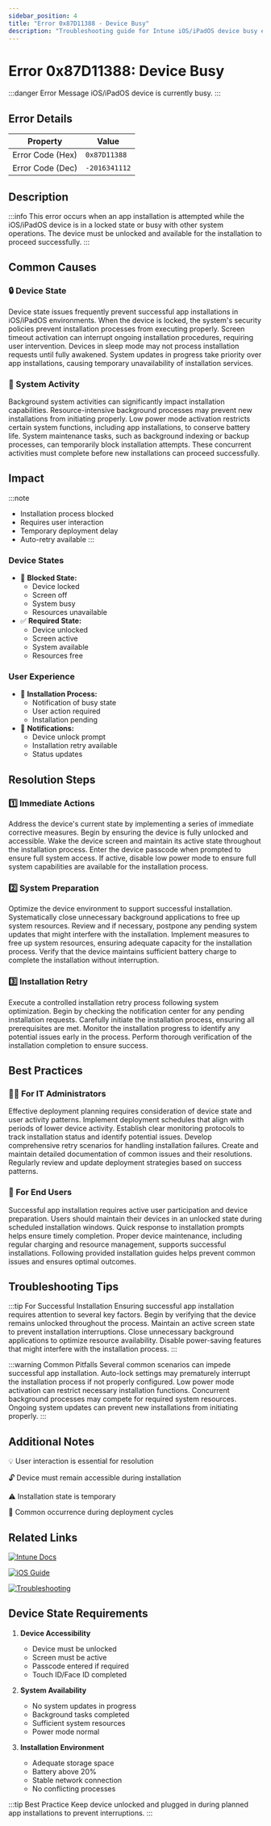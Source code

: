 ```yaml
---
sidebar_position: 4
title: "Error 0x87D11388 - Device Busy"
description: "Troubleshooting guide for Intune iOS/iPadOS device busy error 0x87D11388"
---
```


# Error 0x87D11388: Device Busy

:::danger Error Message
iOS/iPadOS device is currently busy.
:::

## Error Details

<div class="error-details">

| Property | Value |
|----------|-------|
| Error Code (Hex) | `0x87D11388` |
| Error Code (Dec) | `-2016341112` |

</div>

## Description

:::info
This error occurs when an app installation is attempted while the iOS/iPadOS device is in a locked state or busy with other system operations. The device must be unlocked and available for the installation to proceed successfully.
:::

## Common Causes

<div class="card-container">
<div class="cause-card">

### 🔒 Device State
Device state issues frequently prevent successful app installations in iOS/iPadOS environments. When the device is locked, the system's security policies prevent installation processes from executing properly. Screen timeout activation can interrupt ongoing installation procedures, requiring user intervention. Devices in sleep mode may not process installation requests until fully awakened. System updates in progress take priority over app installations, causing temporary unavailability of installation services.

</div>
<div class="cause-card">

### 📱 System Activity
Background system activities can significantly impact installation capabilities. Resource-intensive background processes may prevent new installations from initiating properly. Low power mode activation restricts certain system functions, including app installations, to conserve battery life. System maintenance tasks, such as background indexing or backup processes, can temporarily block installation attempts. These concurrent activities must complete before new installations can proceed successfully.

</div>
</div>

## Impact

:::note
- Installation process blocked
- Requires user interaction
- Temporary deployment delay
- Auto-retry available
:::

### Device States
- 🚫 **Blocked State:**
  - Device locked
  - Screen off
  - System busy
  - Resources unavailable
- ✅ **Required State:**
  - Device unlocked
  - Screen active
  - System available
  - Resources free

### User Experience
- 📲 **Installation Process:**
  - Notification of busy state
  - User action required
  - Installation pending
- 🔔 **Notifications:**
  - Device unlock prompt
  - Installation retry available
  - Status updates

## Resolution Steps

<div class="steps-container">

### 1️⃣ Immediate Actions
Address the device's current state by implementing a series of immediate corrective measures. Begin by ensuring the device is fully unlocked and accessible. Wake the device screen and maintain its active state throughout the installation process. Enter the device passcode when prompted to ensure full system access. If active, disable low power mode to ensure full system capabilities are available for the installation process.

### 2️⃣ System Preparation
Optimize the device environment to support successful installation. Systematically close unnecessary background applications to free up system resources. Review and if necessary, postpone any pending system updates that might interfere with the installation. Implement measures to free up system resources, ensuring adequate capacity for the installation process. Verify that the device maintains sufficient battery charge to complete the installation without interruption.

### 3️⃣ Installation Retry
Execute a controlled installation retry process following system optimization. Begin by checking the notification center for any pending installation requests. Carefully initiate the installation process, ensuring all prerequisites are met. Monitor the installation progress to identify any potential issues early in the process. Perform thorough verification of the installation completion to ensure success.

</div>

## Best Practices

<div class="card-container">
<div class="practice-card">

### 👨‍💻 For IT Administrators
Effective deployment planning requires consideration of device state and user activity patterns. Implement deployment schedules that align with periods of lower device activity. Establish clear monitoring protocols to track installation status and identify potential issues. Develop comprehensive retry scenarios for handling installation failures. Create and maintain detailed documentation of common issues and their resolutions. Regularly review and update deployment strategies based on success patterns.

</div>
<div class="practice-card">

### 👤 For End Users
Successful app installation requires active user participation and device preparation. Users should maintain their devices in an unlocked state during scheduled installation windows. Quick response to installation prompts helps ensure timely completion. Proper device maintenance, including regular charging and resource management, supports successful installations. Following provided installation guides helps prevent common issues and ensures optimal outcomes.

</div>
</div>

## Troubleshooting Tips

:::tip For Successful Installation
Ensuring successful app installation requires attention to several key factors. Begin by verifying that the device remains unlocked throughout the process. Maintain an active screen state to prevent installation interruptions. Close unnecessary background applications to optimize resource availability. Disable power-saving features that might interfere with the installation process.
:::

:::warning Common Pitfalls
Several common scenarios can impede successful app installation. Auto-lock settings may prematurely interrupt the installation process if not properly configured. Low power mode activation can restrict necessary installation functions. Concurrent background processes may compete for required system resources. Ongoing system updates can prevent new installations from initiating properly.
:::

## Additional Notes

<div class="notes-container">

💡 User interaction is essential for resolution

🔓 Device must remain accessible during installation

⚠️ Installation state is temporary

📱 Common occurrence during deployment cycles

</div>

## Related Links

<div class="links-container">

[![Intune Docs](https://img.shields.io/badge/Intune-App_Installation-0078D4?style=for-the-badge&logo=microsoft)](https://docs.microsoft.com/en-us/mem/intune/apps/apps-deployment)

[![iOS Guide](https://img.shields.io/badge/Apple-Device_Management-black?style=for-the-badge&logo=apple)](https://support.apple.com/guide/mdm/welcome/web)

[![Troubleshooting](https://img.shields.io/badge/Intune-Installation_Issues-red?style=for-the-badge&logo=microsoft)](https://docs.microsoft.com/en-us/mem/intune/apps/troubleshoot-app-install)

</div>

## Device State Requirements

1. **Device Accessibility**
   - Device must be unlocked
   - Screen must be active
   - Passcode entered if required
   - Touch ID/Face ID completed

2. **System Availability**
   - No system updates in progress
   - Background tasks completed
   - Sufficient system resources
   - Power mode normal

3. **Installation Environment**
   - Adequate storage space
   - Battery above 20%
   - Stable network connection
   - No conflicting processes

:::tip Best Practice
Keep device unlocked and plugged in during planned app installations to prevent interruptions.
::: 